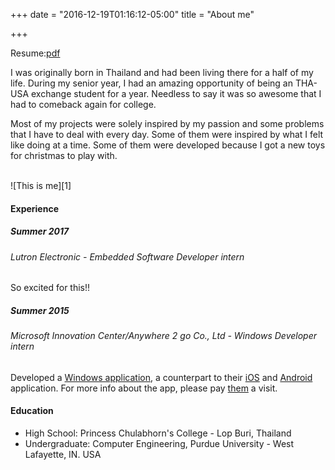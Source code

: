 +++
date = "2016-12-19T01:16:12-05:00"
title = "About me"

+++

Resume:[pdf](/resume/SchwinP.pdf)

I was originally born in Thailand and had been living there for a half of my life. During my senior year, I had an amazing opportunity of being an THA-USA exchange student for a year. Needless to say it was so awesome that I had to comeback again for college.

<!--When I was a freshman in college, I had an amzing  group of friends who did a lot of great stuff, some of them develop web apps, some write an Android app, some works on microcontroller. We spent days and nights working on some of the stupidly fun stuffs for years that I was greatly influenced by their skills. You could say that I absorbed and learned some of their skills. This made me who I am, as a developer today.-->

Most of my projects were solely inspired by my passion and some problems that I have to deal with every day. Some of them were inspired by what I felt like doing at a time. Some of them were developed because I got a new toys for christmas to play with. 

</br>
![This is me][1]


#### Experience  
##### Summer 2017
###### Lutron Electronic - Embedded Software Developer intern
So excited for this!!

##### Summer 2015
###### Microsoft  Innovation Center/Anywhere 2 go Co., Ltd - Windows Developer intern
Developed a [Windows application](https://www.microsoft.com/th-th/store/p/claim-di/9nblggh1rggg), a counterpart to their [iOS](https://itunes.apple.com/us/app/claim-di-i-lert-u/id881799156?mt=8) and [Android](https://play.google.com/store/apps/details?id=anywaretogo.claimdiconsumer&hl=en) application. For more info about the app, please pay [them](http://www.claimdi.com/en/) a visit.

#### Education

* High School: Princess Chulabhorn's College - Lop Buri, Thailand
* Undergraduate: Computer Engineering, Purdue University - West Lafayette, IN. USA




[1]: /img/profile.jpg
